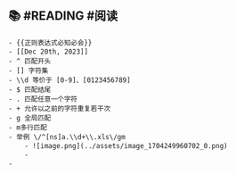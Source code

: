 ## 📚 #READING #阅读
	- {{正则表达式必知必会}}
	- [[Dec 20th, 2023]]
	- ^ 匹配开头
	- [] 字符集
	- \\d 等价于 [0-9]、[0123456789]
	- $ 匹配结尾
	- . 匹配任意一个字符
	- + 允许以之前的字符重复若干次
	- g 全局匹配
	- m多行匹配
	- 举例 \/^[ns]a.\\d+\\.xls\/gm
		- ![image.png](../assets/image_1704249960702_0.png)
		-
	-